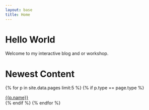 ```yaml
---
layout: base
title: Home
---
```


Hello World
===========
Welcome to my interactive blog and or workshop.


Newest Content
==============
{% for p in site.data.pages limit:5 %}
  {% if p.type == page.type %}
  <div class="panel panel-default">
    <a href="{{p.type}}s/{{p.shortname}}">{{p.name}}</a>
  </div>
  {% endif %}
{% endfor %}

